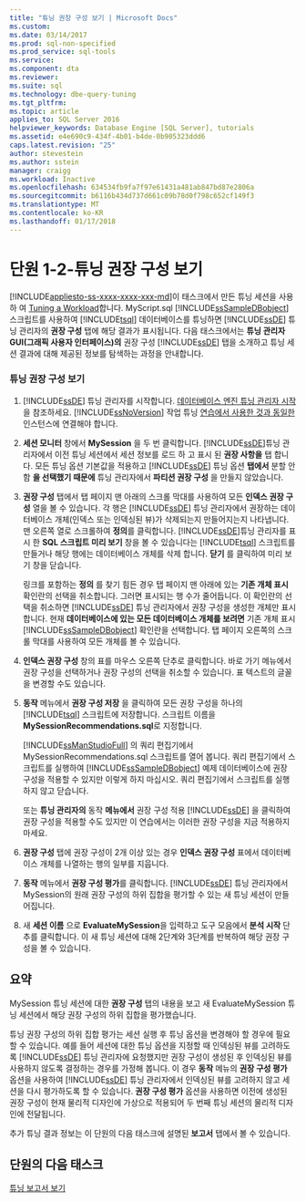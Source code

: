 ```yaml
---
title: "튜닝 권장 구성 보기 | Microsoft Docs"
ms.custom: 
ms.date: 03/14/2017
ms.prod: sql-non-specified
ms.prod_service: sql-tools
ms.service: 
ms.component: dta
ms.reviewer: 
ms.suite: sql
ms.technology: dbe-query-tuning
ms.tgt_pltfrm: 
ms.topic: article
applies_to: SQL Server 2016
helpviewer_keywords: Database Engine [SQL Server], tutorials
ms.assetid: e4e690c9-434f-4b01-b4de-0b905323ddd6
caps.latest.revision: "25"
author: stevestein
ms.author: sstein
manager: craigg
ms.workload: Inactive
ms.openlocfilehash: 634534fb9fa7f97e61431a481ab847bd87e2806a
ms.sourcegitcommit: b6116b434d737d661c09b78d0f798c652cf149f3
ms.translationtype: MT
ms.contentlocale: ko-KR
ms.lasthandoff: 01/17/2018
---
```

# <a name="lesson-1-2---viewing-tuning-recommendations"></a>단원 1-2-튜닝 권장 구성 보기
[!INCLUDE[appliesto-ss-xxxx-xxxx-xxx-md](../../includes/appliesto-ss-xxxx-xxxx-xxx-md.md)]이 태스크에서 만든 튜닝 세션을 사용 하 여 [Tuning a Workload](../../tools/dta/lesson-1-1-tuning-a-workload.md)합니다. MyScript.sql [!INCLUDE[ssSampleDBobject](../../includes/sssampledbobject-md.md)] 스크립트를 사용하여 [!INCLUDE[tsql](../../includes/tsql-md.md)] 데이터베이스를 튜닝하면 [!INCLUDE[ssDE](../../includes/ssde-md.md)] 튜닝 관리자의 **권장 구성** 탭에 해당 결과가 표시됩니다. 다음 태스크에서는 **튜닝 관리자 GUI(그래픽 사용자 인터페이스)의** 권장 구성 [!INCLUDE[ssDE](../../includes/ssde-md.md)] 탭을 소개하고 튜닝 세션 결과에 대해 제공된 정보를 탐색하는 과정을 안내합니다.  
  
### <a name="view-tuning-recommendations"></a>튜닝 권장 구성 보기  
  
1.  [!INCLUDE[ssDE](../../includes/ssde-md.md)] 튜닝 관리자를 시작합니다. [데이터베이스 엔진 튜닝 관리자 시작](../../tools/dta/lesson-1-1-launching-database-engine-tuning-advisor.md)을 참조하세요. [!INCLUDE[ssNoVersion](../../includes/ssnoversion-md.md)] 작업 튜닝 [연습에서 사용한 것과 동일한](../../tools/dta/lesson-1-1-tuning-a-workload.md)인스턴스에 연결해야 합니다.  
  
2.  **세션 모니터** 창에서 **MySession** 을 두 번 클릭합니다. [!INCLUDE[ssDE](../../includes/ssde-md.md)]튜닝 관리자에서 이전 튜닝 세션에서 세션 정보를 로드 하 고 표시 된 **권장 사항을** 탭 합니다. 모든 튜닝 옵션 기본값을 적용하고 [!INCLUDE[ssDE](../../includes/ssde-md.md)] 튜닝 옵션 **탭에서** 분할 안 함 **을 선택했기 때문에** 튜닝 관리자에서 **파티션 권장 구성** 을 만들지 않았습니다.  
  
3.  **권장 구성** 탭에서 탭 페이지 맨 아래의 스크롤 막대를 사용하여 모든 **인덱스 권장 구성** 열을 볼 수 있습니다. 각 행은 [!INCLUDE[ssDE](../../includes/ssde-md.md)] 튜닝 관리자에서 권장하는 데이터베이스 개체(인덱스 또는 인덱싱된 뷰)가 삭제되는지 만들어지는지 나타냅니다. 맨 오른쪽 열로 스크롤하여 **정의**를 클릭합니다. [!INCLUDE[ssDE](../../includes/ssde-md.md)]튜닝 관리자를 표시 한 **SQL 스크립트 미리 보기** 창을 볼 수 있습니다는 [!INCLUDE[tsql](../../includes/tsql-md.md)] 스크립트를 만들거나 해당 행에는 데이터베이스 개체를 삭제 합니다. **닫기** 를 클릭하여 미리 보기 창을 닫습니다.  
  
    링크를 포함하는 **정의** 를 찾기 힘든 경우 탭 페이지 맨 아래에 있는 **기존 개체 표시** 확인란의 선택을 취소합니다. 그러면 표시되는 행 수가 줄어듭니다. 이 확인란의 선택을 취소하면 [!INCLUDE[ssDE](../../includes/ssde-md.md)] 튜닝 관리자에서 권장 구성을 생성한 개체만 표시합니다. 현재 **데이터베이스에 있는 모든 데이터베이스 개체를 보려면** 기존 개체 표시 [!INCLUDE[ssSampleDBobject](../../includes/sssampledbobject-md.md)] 확인란을 선택합니다. 탭 페이지 오른쪽의 스크롤 막대를 사용하여 모든 개체를 볼 수 있습니다.  
  
4.  **인덱스 권장 구성** 창의 표를 마우스 오른쪽 단추로 클릭합니다. 바로 가기 메뉴에서 권장 구성을 선택하거나 권장 구성의 선택을 취소할 수 있습니다. 표 텍스트의 글꼴을 변경할 수도 있습니다.  
  
5.  **동작** 메뉴에서 **권장 구성 저장** 을 클릭하여 모든 권장 구성을 하나의 [!INCLUDE[tsql](../../includes/tsql-md.md)] 스크립트에 저장합니다. 스크립트 이름을 **MySessionRecommendations.sql**로 지정합니다.  
  
    [!INCLUDE[ssManStudioFull](../../includes/ssmanstudiofull-md.md)] 의 쿼리 편집기에서 MySessionRecommendations.sql 스크립트를 열어 봅니다. 쿼리 편집기에서 스크립트를 실행하여 [!INCLUDE[ssSampleDBobject](../../includes/sssampledbobject-md.md)] 예제 데이터베이스에 권장 구성을 적용할 수 있지만 이렇게 하지 마십시오. 쿼리 편집기에서 스크립트를 실행하지 않고 닫습니다.  
  
    또는 **튜닝 관리자의** 동작 **메뉴에서** 권장 구성 적용 [!INCLUDE[ssDE](../../includes/ssde-md.md)] 을 클릭하여 권장 구성을 적용할 수도 있지만 이 연습에서는 이러한 권장 구성을 지금 적용하지 마세요.  
  
6.  **권장 구성** 탭에 권장 구성이 2개 이상 있는 경우 **인덱스 권장 구성** 표에서 데이터베이스 개체를 나열하는 행의 일부를 지웁니다.  
  
7.  **동작** 메뉴에서 **권장 구성 평가**를 클릭합니다. [!INCLUDE[ssDE](../../includes/ssde-md.md)] 튜닝 관리자에서 MySession의 원래 권장 구성의 하위 집합을 평가할 수 있는 새 튜닝 세션이 만들어집니다.  
  
8.  새 **세션 이름** 으로 **EvaluateMySession**을 입력하고 도구 모음에서 **분석 시작** 단추를 클릭합니다. 이 새 튜닝 세션에 대해 2단계와 3단계를 반복하여 해당 권장 구성을 볼 수 있습니다.  
  
## <a name="summary"></a>요약  
MySession 튜닝 세션에 대한 **권장 구성** 탭의 내용을 보고 새 EvaluateMySession 튜닝 세션에서 해당 권장 구성의 하위 집합을 평가했습니다.  
  
튜닝 권장 구성의 하위 집합 평가는 세션 실행 후 튜닝 옵션을 변경해야 할 경우에 필요할 수 있습니다. 예를 들어 세션에 대한 튜닝 옵션을 지정할 때 인덱싱된 뷰를 고려하도록 [!INCLUDE[ssDE](../../includes/ssde-md.md)] 튜닝 관리자에 요청했지만 권장 구성이 생성된 후 인덱싱된 뷰를 사용하지 않도록 결정하는 경우를 가정해 봅니다. 이 경우 **동작** 메뉴의 **권장 구성 평가** 옵션을 사용하여 [!INCLUDE[ssDE](../../includes/ssde-md.md)] 튜닝 관리자에서 인덱싱된 뷰를 고려하지 않고 세션을 다시 평가하도록 할 수 있습니다. **권장 구성 평가** 옵션을 사용하면 이전에 생성된 권장 구성이 현재 물리적 디자인에 가상으로 적용되어 두 번째 튜닝 세션의 물리적 디자인에 전달됩니다.  
  
추가 튜닝 결과 정보는 이 단원의 다음 태스크에 설명된 **보고서** 탭에서 볼 수 있습니다.  
  
## <a name="next-task-in-lesson"></a>단원의 다음 태스크  
[튜닝 보고서 보기](../../tools/dta/lesson-1-3-viewing-tuning-reports.md)  
  
  
  
